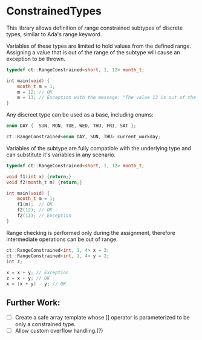 ConstrainedTypes
================

This library allows definition of range constrained subtypes of discrete types, similar to Ada's range keyword.

Variables of these types are limited to hold values from the defined range. Assigning a value that is out of the range of the subtype will cause an exception to be thrown.

```C++
typedef ct::RangeConstrained<short, 1, 12> month_t;

int main(void) {
	month_t m = 1;
	m = 12; // OK
	m = 13; // Exception with the message: "The value 13 is out of the range [1, 12]"
}
```

Any discreet type can be used as a base, including enums:

```C++
enum DAY {  SUN, MON, TUE, WED, THU, FRI, SAT }; 

ct::RangeConstrained<enum DAY, SUN, THU> current_workday;
```

Variables of the subtype are fully compatible with the underlying type and can substitute it's variables in any scenario.

```C++
typedef ct::RangeConstrained<short, 1, 12> month_t;

void f1(int x) {return;}
void f2(month_t m) {return;}

int main(void) {
    month_t m = 1;
    f1(m);  // OK
    f2(12); // OK 
    f2(13); // Exception
}
```

Range checking is performed only during the assignment, therefore intermediate operations can be out of range.

```C++
ct::RangeConstrained<int, 1, 4> x = 3;
ct::RangeConstrained<int, 1, 4> y = 2;
int z;
	
x = x + y; // Exception
z = x + y; // OK
x = (x + y) - y; // OK

```

Further Work:
------
- [ ] Create a safe array template whose [] operator is parameterized to be only a constrained type.
- [ ] Allow custom overflow handling.(?)

